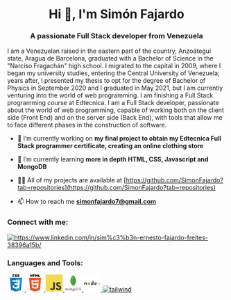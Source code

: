 <h1 align="center">Hi 👋, I'm Simón Fajardo</h1>
<h3 align="center">A passionate Full Stack developer from Venezuela</h3>

<p>I am a Venezuelan raised in the eastern part of the country, Anzoátegui state, Aragua de Barcelona, graduated with a Bachelor of Science in the "Narciso Fragachán" high school. I migrated to the capital in 2009, where I began my university studies, entering the Central University of Venezuela; years after, I presented my thesis to opt for the degree of Bachelor of Physics in September 2020 and I graduated in May 2021, but I am currently venturing into the world of web programming. I am finishing a Full Stack programming course at Edtecnica. I am a Full Stack developer, passionate about the world of web programming, capable of working both on the client side (Front End) and on the server side (Back End), with tools that allow me to face different phases in the construction of software.</p>

- 🔭 I’m currently working on **my final project to obtain my Edtecnica Full Stack programmer certificate, creating an online clothing store**

- 🌱 I’m currently learning **more in depth HTML, CSS, Javascript and MongoDB**

- 👨‍💻 All of my projects are available at [https://github.com/SimonFajardo?tab=repositories](https://github.com/SimonFajardo?tab=repositories)

- 📫 How to reach me **simonfajardo7@gmail.com**

<h3 align="left">Connect with me:</h3>
<p align="left">
<a href="https://linkedin.com/in/https://www.linkedin.com/in/sim%c3%b3n-ernesto-fajardo-freites-38396a15b/" target="blank"><img align="center" src="https://raw.githubusercontent.com/rahuldkjain/github-profile-readme-generator/master/src/images/icons/Social/linked-in-alt.svg" alt="https://www.linkedin.com/in/sim%c3%b3n-ernesto-fajardo-freites-38396a15b/" height="30" width="40" /></a>
</p>

<h3 align="left">Languages and Tools:</h3>
<p align="left"> <a href="https://www.w3schools.com/css/" target="_blank" rel="noreferrer"> <img src="https://raw.githubusercontent.com/devicons/devicon/master/icons/css3/css3-original-wordmark.svg" alt="css3" width="40" height="40"/> </a> <a href="https://www.w3.org/html/" target="_blank" rel="noreferrer"> <img src="https://raw.githubusercontent.com/devicons/devicon/master/icons/html5/html5-original-wordmark.svg" alt="html5" width="40" height="40"/> </a> <a href="https://developer.mozilla.org/en-US/docs/Web/JavaScript" target="_blank" rel="noreferrer"> <img src="https://raw.githubusercontent.com/devicons/devicon/master/icons/javascript/javascript-original.svg" alt="javascript" width="40" height="40"/> </a> <a href="https://www.mongodb.com/" target="_blank" rel="noreferrer"> <img src="https://raw.githubusercontent.com/devicons/devicon/master/icons/mongodb/mongodb-original-wordmark.svg" alt="mongodb" width="40" height="40"/> </a> <a href="https://nodejs.org" target="_blank" rel="noreferrer"> <img src="https://raw.githubusercontent.com/devicons/devicon/master/icons/nodejs/nodejs-original-wordmark.svg" alt="nodejs" width="40" height="40"/> </a> <a href="https://tailwindcss.com/" target="_blank" rel="noreferrer"> <img src="https://www.vectorlogo.zone/logos/tailwindcss/tailwindcss-icon.svg" alt="tailwind" width="40" height="40"/> </a> </p>


